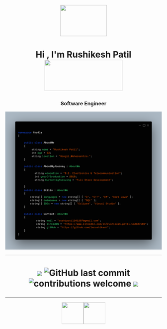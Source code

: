 <p align="center">
<img src="https://media.giphy.com/media/bcKmIWkUMCjVm/giphy.gif" width = "150px" height = "100px">

   <h1 align="center">Hi , I'm Rushikesh Patil      <img  src="https://media.giphy.com/media/l4KhUsTvaxtBP3fzi/giphy.gif" width="250px" height="100px"></h1> 
 
 <h3 align="center">Software Engineer</h3>
 

</p>


<img src="/profile.png">


***

<p align="center">
 <h1 align="center">
  
![](https://visitor-badge.glitch.me/badge?page_id=imrushikesh.imrushikesh)
    ![GitHub last commit](https://img.shields.io/github/last-commit/imrushikesh/imrushikesh?label=Update)
![contributions welcome](https://img.shields.io/badge/contributions-welcome-brightgreen.svg?style=flat)
![](https://img.shields.io/badge/focusOn-Programming-green)
    
 </h1>
</p>




***


<p align="center">
<p align="center">
<a  href="https://www.github.com/imrushikesh"><img src="https://img.icons8.com/ios/20/000000/github--v2.gif" style="width:5em; height:5em;"/></a><a href="https://www.linkedin.com/in/rushikesh-patil-1a3937189"><img src="https://img.icons8.com/wired/64/000000/linkedin--v2.gif" style="width:5em; height:5em;"/></a>
 </p>

</p>
